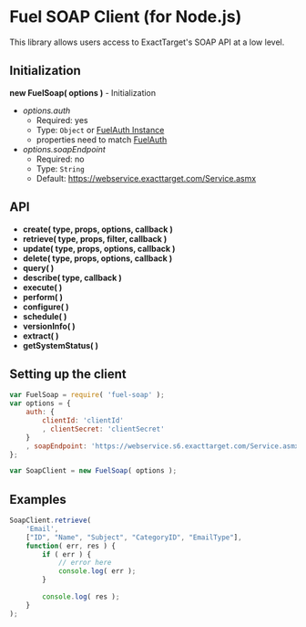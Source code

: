 Fuel SOAP Client (for Node.js)
=============

This library allows users access to ExactTarget's SOAP API at a low level.

## Initialization

**new FuelSoap( options )** - Initialization

* *options.auth*
    * Required: yes
    * Type: `Object` or [FuelAuth Instance][1]
    * properties need to match [FuelAuth][1]
* *options.soapEndpoint*
    * Required: no
    * Type: `String`
    * Default: https://webservice.exacttarget.com/Service.asmx
    
## API

* **create( type, props, options, callback )**
* **retrieve( type, props, filter, callback )**
* **update( type, props, options, callback )**
* **delete( type, props, options, callback )**
* **query( )**
* **describe( type, callback )**
* **execute( )**
* **perform( )**
* **configure( )**
* **schedule( )**
* **versionInfo( )**
* **extract( )**
* **getSystemStatus( )**

## Setting up the client

```js
var FuelSoap = require( 'fuel-soap' );
var options = {
    auth: {
        clientId: 'clientId'
        , clientSecret: 'clientSecret'
    }
    , soapEndpoint: 'https://webservice.s6.exacttarget.com/Service.asmx' // default --> https://webservice.exacttarget.com/Service.asmx
};

var SoapClient = new FuelSoap( options );
```


## Examples

```js
SoapClient.retrieve( 
    'Email', 
    ["ID", "Name", "Subject", "CategoryID", "EmailType"], 
    function( err, res ) {
        if ( err ) {
            // error here
            console.log( err );
        }
        
        console.log( res );
    }
);
```

[1]: https://github.com/ExactTarget/Fuel-Node-Auth#initialization